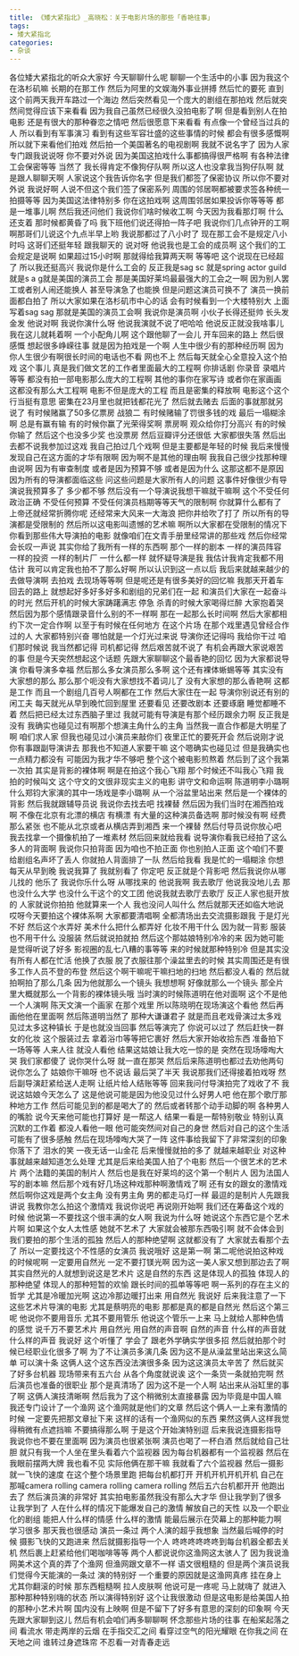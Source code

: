 ```yaml
---
title: 《矮大紧指北》_高晓松：关于电影片场的那些「香艳往事」
tags:
- 矮大紧指北
categories:
- 杂谈
---
```


各位矮大紧指北的听众大家好
今天聊聊什么呢
聊聊一个生活中的小事
因为我这个在洛杉矶嘛
长期的在那工作
然后为阿里的文娱海外事业拼搏
然后忙的要死
直到这个前两天我开车路过一个海边
然后突然看见一个庞大的剧组在那拍戏
然后就突然间觉得应该下来看看
因为我自己虽然已经很久没拍电影了啊
但是看到别人在拍电影
还是有很大的那种眷恋之情吧
然后很愿意下来看看
有点像一个曾经当过兵的人
所以看到有军事演习
看到有这些军容壮盛的这些事情的时候
都会有很多感慨啊
所以就下来看他们拍戏
然后拍一个美国著名的电视剧啊
我就不说名字了
因为人家专门跟我说说呀
你不要对外说
因为美国这拍戏什么事都搞得很严格啊
有各种法律
工会保密等等
当然了
我长得肯定不像狗仔队啊
所以这人也没拿我当狗仔队啊
就是跟人聊聊天啊
人家说这个我告诉你名字
但是我们都签了保密协议
所以你不要对外说
我说好啊
人说不但这个我们签了保密系列
周围的邻居啊都被要求签各种统一拍摄等等
因为美国这法律特别多
你在这拍戏啊
这周围邻居如果投诉你等等等
都是一堆事儿啊
然后我还问他们
我说你们啥时候收工啊
今天因为我看那灯啊
什么还支着
那时候都黄昏了吗
我下班他们说还得拍一阵子吧
我说你们几点钟开的工啊
啊那哥们儿说这个九点半早上哟
我说那都过了八小时了
现在那工会不是规定八小时吗
这哥们还挺年轻
跟我聊天的
说对呀
他说我也是工会的成员啊
这个我们的工会规定是说啊
如果超过15小时啊
那就得给我算两天啊
等等吧
这个说现在已经超了
所以我还挺高兴
我说你是什么工会的
反正我是sag sc
就是spring actor guild
就是s a g就是美国的演员工会
那是美国好莱坞最最强大的工会之一啊
因为别人罢工或者别人闹还能换人
甚至导演急了也能换
但是问题这演员可换不了
演员一换前面都白拍了
所以大家如果在洛杉矶市中心的话
会有时候看到一个大楼特别大
上面写着sag sag
那就是美国的演员工会啊
我说你是演员啊
小伙子长得还挺帅
长头发金发
他说对啊
我说你演什么呀
他说我演就不说了吧哈哈
他说反正就没我啥事儿
我在这儿就耗着啊
一个小配角儿啊
这个跟他聊了一会儿
开车回来的路上
然后很感慨
想起很多峥嵘往事
就是因为拍戏是一个啊
人生中很少有的那种经历啊
因为你人生很少有啊很长时间的电话也不看
网也不上
然后每天就全心全意投入这个拍戏
这个事儿
真是我们做文艺的工作者里面最大的工程啊
你排话剧
你录音
录唱片等等
都没有拍一部电影那么庞大的工程啊
其他的事你在家写诗
或者你在家画画
这都没有那么大工程啊
电影不但是庞大的工程
而且是密集的释放啊
电影这个这个行当挺有意思
密集在23月里也就把钱都花光了
然后就去赌去
后面的事就那就另说了
有时候赌赢了50多亿票房
战狼二
有时候赌输了罚很多钱的戏
最后一塌糊涂啊
总是有赢有输
有的时候你赢了光荣得奖啊
票房啊
观众给你打分高兴
有的时候你输了
然后这个也没多少奖
也没票房
然后豆瓣评分还很低
大家都很失落
然后出去都不说我参加过这戏
我自己拍过几个戏啊
但是主要都是年轻的时候
我后来慢慢发现自己在这方面的才华有限啊
因为啊不是其他的理由啊
我我自己很少找那种理由说啊
因为有审查制度
或者是因为预算不够
或者是因为什么
这那这都不是原因
因为所有的导演都面临这些
问这些问题是大家所有人的问题
这事件好像很少有导演说我预算多了
多少都不够
然后没有一个导演说我想干嘛就干嘛啊
这个不受任何政治正确
不受任何预算
不受任何演员档期等等天气的限制啊
你就算什么都有了
上帝还就经常折腾你呢
还经常来大风来一大海浪
把你井给吹了打了
所以所有的导演都是受限制的
然后所以这电影叫遗憾的艺术嘛
啊所以大家都在受限制的情况下
你看到那些伟大导演拍的电影
就像咱们在文青手册里经常讲的那些戏
然后你经常会长叹一声说
其实你给了我所有一样的东西啊
那个一样的剧本
一样的演员阵容
一样的投资
一样的制片厂
一什么都一样
就怀疑导演是我
我估计我肯定我都不用估计
我可以肯定我也拍不了那么好啊
所以认识到这一点以后
我后来就越来越少的去做导演啊
去拍戏
去现场等等啊
但是呢还是有很多美好的回忆嘛
我那天开着车回去的路上
就想起好多好多好多和剧组的兄弟们在一起
和演员们大家在一起奋斗的时光
然后开机的时候大家踌躇满志
停急
杀青的时候大家喝得烂醉
大家抱着哭
然后因为那个感情跟录音什么别的不一样啊
那在一起那么长时间啊
然后大家都相约下次一定合作啊
以至于有时候在任何地方
在这个片场
在那个戏里遇见曾经合作过的人
大家都特别兴奋
哪怕就是一个灯光过来说
导演你还记得吗
我给你干过
咱们那时候说
我当然都记得
司机都记得
然后艰苦就不说了
有机会再跟大家说艰苦的事
但是今天突然想起这个话题
先跟大家聊聊这个最香艳的回忆
因为大家都说导演
你看导演多幸福
然后那么多女演员那么多啊
这个还有裸体蜥蜴等等
其实没有大家想的那么
那么那个呃没有大家想找不着词儿了
没有大家想的那么香艳啊
这都是工作
而且一个剧组几百号人啊都在工作
然后大家住在一起
导演你别说还有别的闲工夫
每天就光从早到晚忙回到屋里
还要看见
还要改剧本
还要琢磨
睡觉都睡不着
然后把已经太过东西脑子里过
我就可能有导演是有那个经历跟余力啊
反正我是没有
我确实也碰见过有啊那个想演主角什么的主角
当然我一直合作都是大明星了啊
咱们求人家
但我也碰见过小演员来敲你们
夜里正忙的要死开会
然后说刚才说你有事跟副导演讲去
那我也不知道人家要干嘛
这个嗯确实也碰见过
但是我确实也一点精力都没有
可能因为我才华不够吧
整个这个被电影煎熬着
然后到了这个我第一次拍
其实是背影的裸体啊
啊是在拍这个我心飞翔
那个时候还不叫我心飞翔
我拍的时候叫文
这个守文的文很非现实主义的电影
讲守文和命运啊
陈道明李小璐啊
什么郑钧大家演的其中一场戏是李小璐啊
从一个浴盆里站出来
然后是一个裸体的背影
然后我就跟辅导员说
我说你去找去吧
找裸替
然后因为我们当时在湘西拍戏啊
不像在北京有北漂的横店
有横漂
有大量的这种演员备选啊
那时候没有啊
经费那么紧张
也不能从北京或者从横店弄到湘西
来一个裸替
然后付导员说你放心吧
我去找拿一个摄像机拍了一堆素材
然后回来就给我看
说导演你看我已经拍了这么多人的背面啊
我说你只拍背面
因为咱也不拍正面
你也别拍人正面
这个咱们不要给剧组名声坏了丢人
你就拍人背面排了一队
然后给我看
我是忙的一塌糊涂
你想每天从早到晚
我说我算了
我就别看了
你定吧
反正就是个背影吧
然后我说你从哪儿找的
他乐了
我说你乐什么呀
从哪找来的
他说我啊
我去歌厅
他说我没地儿去
那也没什么大学
也没什么干这个的文工团
他说我就去歌厅去歌厅
反正人家也挺开放的
人家就说你拍拍
他就算来一个人
我也没问人叫什么
然后就那天还如临大地说
哎呀今天要拍这个裸体系啊
大家都要清唱啊
全都清场出去交流摄影跟我
于是灯光不好
然后这个水弄好
美术什么把什么都弄好
化妆不用干什么
因为就一背影
服装也不用干什么
没服装
然后就说拍就拍
然后这个那姑娘特别冷冷的来
因为她可能是觉得听说了好多
影视圈的乱七八糟的事等等
来的时候就那种特别冷
但是其实没有所有人都在忙活
他换了衣服
脱了衣服往那个澡盆里去的时候
其实周围还是有很多工作人员不登的布登
然后这个啊干嘛呢干嘛扫地的扫地
然后都没人看的
然后就拍啊拍了那么几条
因为他就那么一个镜头
我想想啊
好像就那么一个镜头
那全片里大概就那么一个背影的裸体镜头哦
当时演的时候陈道明在他对面啊
这个不是他一个人演啊
陈天文演一个画家
在那个戏里
所以陈晓明在现场演这个看他
然后再画他他在里面啊
然后陈道明当然了
那种大谦谦君子
就是而且老戏骨演过太多戏
见过太多这种镇长
于是也就没当回事
然后等演完了
你说可以过了
然后赶快一群女的化妆
这个服装过去
拿着浴巾等等把它裹好
然后大家开始收拾东西
准备拍下一场等等
人来人往
就没人看他
结果这姑娘让我大吃一惊的是
突然在现场嚎啕大哭
我们家都傻了
说你哭什么呀
就一直在那哭
然后后来陈道明也都过去劝他两句
说你怎么了
姑娘你干嘛呀
也不说话
最后哭了半天
我说那我们还得接着拍戏呀
然后副导演赶紧给送人走啊
让纸片给人结账等等
回来我问付导演拍完了戏收了不
我说这姑娘今天怎么了
这是他说可能是因为他没见过什么好男人吧
他在那个歌厅那种地方工作
然后可能见到的都是喝大了的
然后或者转那个动手动脚的啊
各种男人的嘴脸
说今天来他可能也打算好
是一帮这人
结果一看是一帮特别敬业
特别认真沉默的工作着
都没人看他一眼
他可能突然间对自己的身世
然后对自己的这个生活可能有了很多感触
然后在现场嚎啕大哭了一阵
这件事给我留下了非常深刻的印象
你落下了
泪水的笑
一夜无话一山金花
后来慢慢就拍的多了
就越来越职业
对这种事就越来越知道怎么处理
尤其是后来给美国人拍了个电影
然后一个很艺术的艺术片
两个法籍的美国的制片人
然后也是我在好莱坞的这个第一个制片人
因为法国人写的剧本嘛
然后那个戏有好几场这种戏那种啊激情戏了啊
还有女的跟女的激情戏
然后啊你这戏是两个女主角
没有男主角
男的都走马灯一样
最逗的是制片人先跟我讲说
我教你怎么拍这个激情戏
我说你说吧
再说刚开始啊
我们还在筹备这个戏的时候
他说第一不要找这个很丰满的女人啊
我说为什么呀
她说这个东西它是个艺术片啊
如果这个女人太性感
她就不艺术了
大家就会被那东西吸引啊
就不会体会到我们要拍的那个生活的孤独
然后人的那种绝望啊
这就都没有了
大家就去看那个去了
所以一定要找这个不性感的女演员
我说哦好
这是第一啊
第二呢他说拍这种戏的时候呢啊
一定要用自然光
一定不要打镁光啊
因为这一美人家又想到那边去了啊
其实自然光的人就想到说这是艺术片
这是自然的东西
这是体现人的孤独
体现人的那种绝望
体现人的那种短暂的欢愉
跟长时间的孤单等等吧
啊一系列的存在主义的哲学
尤其是冷暖加光啊
这边冷那边暖打出来
用自然光
我说好
后来我注意了一下这些艺术片导演的电影
尤其是蔡明亮的电影
那都是真的都是自然光
然后这个第三呢
他说你不要用音乐
尤其不要用管乐
他说这个管乐一上来
马上就给人那种色情的感觉
说千万不要艺术片
用自然光
用自然的声音啊
自然的声音
什么样的声音就什么样的声音
我说好
这个听懂了
学会了
跟老外学确实学很多招
然后就拍那个时候已经职业化很多了啊
为了不让演员多演几条
因为这不是从澡盆里站出来这么简单
可以演十条
这俩人这个这东西没法演很多条
因为这这演员太辛苦了
然后就买了好多台机器
现场带来有五六台
从各个角度就说诶
这个一条货一条就拍完啊
然后演员也准备的很职业
那个是真清场了
因为这不是一个人啊
站出来从浴缸里的事了啊
这俩人演技清晰啊
然后我为了这个稍微别太直接暴露
因为毕竟是中国人嘛
我还专门设计了一个渔网
这个渔网就是他们的文章
然后这个俩人一上来有激情的时候
一定要先把那文章扯下来
这样的话有一个渔网似的东西
果然这俩人这样我觉得稍微有点遮挡嘛
不要搞得那么啊
于是这个开始演特别逗
后来我说连摄影指导
我说你也不要在里面啊
因为演员也很紧张啊
演员也喝了一杯白酒
然后就给自己壮胆
就只有我一个人坐在里头看着六个监视器
因为每台机器都有一个监视器
然后在我眼前摆两大牌
我也看不见
实际他俩在那干嘛
我就看了六个监视器
然后一摄影就一飞快的速度
在这个整个场景里跑
把每台机都打开
开机开机开机开机
自己在那喊camera rolling
camera rolling
camera rolling
然后五六台机都开开
他跑出去了
然后演员演的非常好
其实拍电影虽然我没有那么大才华
但让我学到了很多
让我学到了
人在什么样的情况下能爆发自己的激情
解放自己的天性
以及一个职业化的剧组
能把人什么样的情感
什么样的激情
能最后展示在荧幕上的那种能力啊
学习很多
那天我也很感动
演员一条过
两个人演的超乎我想象
当然最后喊停的时候
摄影飞快的又跑进来
然后就摄影指导一个人
咚咚咚咚咚咚到每台机器全都去关机
然后裹上赶紧给他们喝咖啡等等
两个人都说说你这渔网这太骇人了
因为我说渔网美术这个真的弄了个渔网
但渔网跟文章不一样
语文很粗糙的
但是两个演员说我们觉得今天能演的一条过
演的特别好
一个重要的原因就是这渔网真疼
挂在身上
尤其你翻滚的时候
那东西粗糙啊
拉人皮肤啊
他说可是一疼呢
马上就嗨了
就进入那种那种特别嗨的状态
所以演得特别好
这个让我很激动
但是这电影是给美国人拍的那种小艺术片啊
国内没有上映啊
但是不留下了好多有意思的深刻的印象啊
今天先跟大家聊到这儿
然后有机会咱们再多聊聊啊
怀念那些片场的往事
在船桨起落之间
看流水
带走两岸的云烟
在手指交汇之间
看穿过空气的阳光耀眼
在你我之间
在天地之间
谁转过身遮珠帘
不忍看一对青春走远